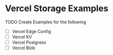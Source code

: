 # Vercel Storage Examples

TODO Create Examples for the following&#x20;

* [ ] Vercel Edge Config
* [ ] Vercel KV
* [ ] Vercel Postgress
* [ ] Vercel Blob
